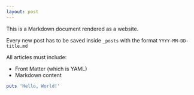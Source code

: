 ```yaml
---
layout: post
---
```


This is a Markdown document rendered as a website.

Every new post has to be saved inside `_posts` with the format `YYYY-MM-DD-title.md`

All articles must include:

- Front Matter (which is YAML)
- Markdown content

```ruby
puts 'Hello, World!'
```
